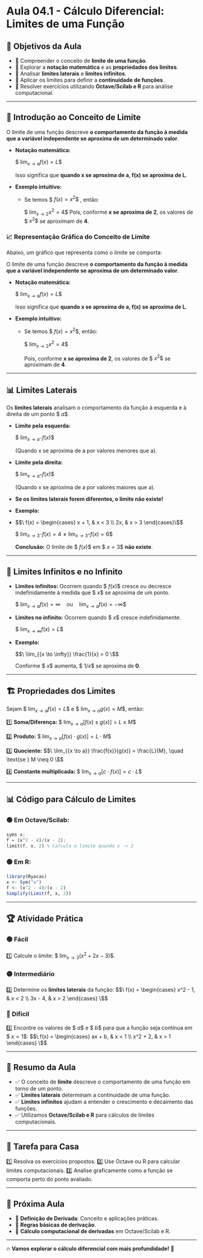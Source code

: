 # Aula 04.1 - Cálculo Diferencial: Limites de uma Função

## 🎯 Objetivos da Aula
- 📌 Compreender o conceito de **limite de uma função**.
- 📌 Explorar a **notação matemática** e as **propriedades dos limites**.
- 📌 Analisar **limites laterais** e **limites infinitos**.
- 📌 Aplicar os limites para definir a **continuidade de funções**.
- 📌 Resolver exercícios utilizando **Octave/Scilab e R** para análise computacional.

---

## 📌 Introdução ao Conceito de Limite

O limite de uma função descreve **o comportamento da função à medida que a variável independente se aproxima de um determinado valor**.

- **Notação matemática:**

  $$\ \lim_{{x \to a}} f(x) = L \$$

  Isso significa que **quando x se aproxima de a, f(x) se aproxima de L**.

- **Exemplo intuitivo:**
  - Se temos $$\ f(x) = x^2 \$$ , então:

    $$\ \lim_{{x \to 2}} x^2 = 4 \$$
    Pois, conforme **x se aproxima de 2**, os valores de $$\ x^2 \$$ se aproximam de **4**.

### 📈 Representação Gráfica do Conceito de Limite
Abaixo, um gráfico que representa como o limite se comporta:

O limite de uma função descreve **o comportamento da função à medida que a variável independente se aproxima de um determinado valor**.

- **Notação matemática:**

  $$\ \lim_{{x \to a}} f(x) = L \$$

  Isso significa que **quando x se aproxima de a, f(x) se aproxima de L**.

- **Exemplo intuitivo:**
  - Se temos $$\ f(x) = x^2 \$$, então:

    $$\ \lim_{{x \to 2}} x^2 = 4 \$$

    Pois, conforme **x se aproxima de 2**, os valores de $$\  x^2 \$$ se aproximam de **4**.

---

## 📊 Limites Laterais
Os **limites laterais** analisam o comportamento da função à esquerda e à direita de um ponto $$\ a \$$.

- **Limite pela esquerda:**

  $$\ \lim_{{x \to a^-}} f(x) \$$

  (Quando x se aproxima de a por valores menores que a).

- **Limite pela direita:**

  $$\ \lim_{{x \to a^+}} f(x) \$$

  (Quando x se aproxima de a por valores maiores que a).

- **Se os limites laterais forem diferentes, o limite não existe!**

- **Exemplo:**
- 
  $$\ f(x) = \begin{cases} x + 1, & x < 3 \\ 2x, & x > 3 \end{cases}\$$

  $$\ \lim_{{x \to 3^-}} f(x) = 4 \neq \lim_{{x \to 3^+}} f(x) = 6 \$$
  
  **Conclusão:** O limite de $$\ f(x) \$$ em $$\ x = 3 \$$ **não existe**.

---

## 🔄 Limites Infinitos e no Infinito

- **Limites infinitos:** Ocorrem quando $$\ f(x) \$$ cresce ou decresce indefinidamente à medida que $$\ x \$$ se aproxima de um ponto.

  $$\ \lim_{{x \to a}} f(x) = \infty \quad \text{ou} \quad \lim_{{x \to a}} f(x) = -\infty\$$

- **Limites no infinito:** Ocorrem quando $$\ x \$$ cresce indefinidamente.

  $$\ \lim_{{x \to \infty}} f(x) = L \$$

- **Exemplo:**

  $$\ \lim_{{x \to \infty}} \frac{1}{x} = 0 \$$
  
  Conforme $$\ x \$$ aumenta, $$\ 1/x \$$ se aproxima de **0**.

---

## 🏗️ Propriedades dos Limites

Sejam $$\  \lim_{{x \to a}} f(x) = L \$$ e $$\ \lim_{{x \to a}} g(x) = M \$$, então:

1️⃣ **Soma/Diferença:**
   $$\ \lim_{{x \to a}} [f(x) \pm g(x)] = L \pm M \$$

2️⃣ **Produto:**
   $$\ \lim_{{x \to a}} [f(x) \cdot g(x)] = L \cdot M \$$

3️⃣ **Quociente:**
   $$\ \lim_{{x \to a}} \frac{f(x)}{g(x)} = \frac{L}{M}, \quad \text{se } M \neq 0 \$$

4️⃣ **Constante multiplicada:**
   $$\ \lim_{{x \to a}} [c \cdot f(x)] = c \cdot L \$$

---

## 📊 Código para Cálculo de Limites
### 🟢 **Em Octave/Scilab**:
```octave
syms x;
f = (x^2 - 4)/(x - 2);
limit(f, x, 2) % Calcula o limite quando x -> 2
```

### 🟢 **Em R**:
```r
library(Ryacas)
x <- Sym("x")
f <- (x^2 - 4)/(x - 2)
Simplify(Limit(f, x, 2))
```

---

## 🏆 Atividade Prática
### 🟢 Fácil
1️⃣ Calcule o limite: $$\ \lim_{{x \to 3}} (x^2 + 2x - 3) \$$.

### 🟡 Intermediário
2️⃣ Determine os **limites laterais** da função:
   $$\ f(x) = \begin{cases} x^2 - 1, & x < 2 \\ 3x - 4, & x > 2 \end{cases} \$$

### 🔴 Difícil
3️⃣ Encontre os valores de $$\ a \$$ e $$\ b \$$ para que a função seja contínua em $$\ x = 1 \$$:
   $$\ f(x) = \begin{cases} ax + b, & x < 1 \\ x^2 + 2, & x > 1 \end{cases} \$$

---

## 📌 Resumo da Aula
- ✅ O conceito de **limite** descreve o comportamento de uma função em torno de um ponto.
- ✅ **Limites laterais** determinam a continuidade de uma função.
- ✅ **Limites infinitos** ajudam a entender o crescimento e decaimento das funções.
- ✅ Utilizamos **Octave/Scilab e R** para cálculos de limites computacionais.

---

## 📌 Tarefa para Casa
1️⃣ Resolva os exercícios propostos.
2️⃣ Use Octave ou R para calcular limites computacionais.
3️⃣ Analise graficamente como a função se comporta perto do ponto avaliado.

---

## 🎯 Próxima Aula
- 📌 **Definição de Derivada**: Conceito e aplicações práticas.
- 📌 **Regras básicas de derivação**.
- 📌 **Cálculo computacional de derivadas** em Octave/Scilab e R.

---

🔥 **Vamos explorar o cálculo diferencial com mais profundidade!** 🚀
